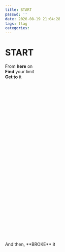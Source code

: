 ```yaml
---
title: START
passwd: ''
date: 2020-08-19 21:04:28
tags: flag
categories:
---
```

# START
From **here** on  
**Find** your limit  
**Get to** it  
<!--more-->
<br/>
<br/>
<br/>
<br/>
<br/>
<br/>
<br/>
<br/>
<br/>
<br/>
<br/>
<br/>
<br/>
<br/>
<br/>
<br/>
<br/>
<br/>
<br/>
<br/>
<br/>
<br/>
<br/>
<br/>
<br/>
<br/>
<br/>
<br/>
<br/>
<br/>
And then,
**BROKE** it